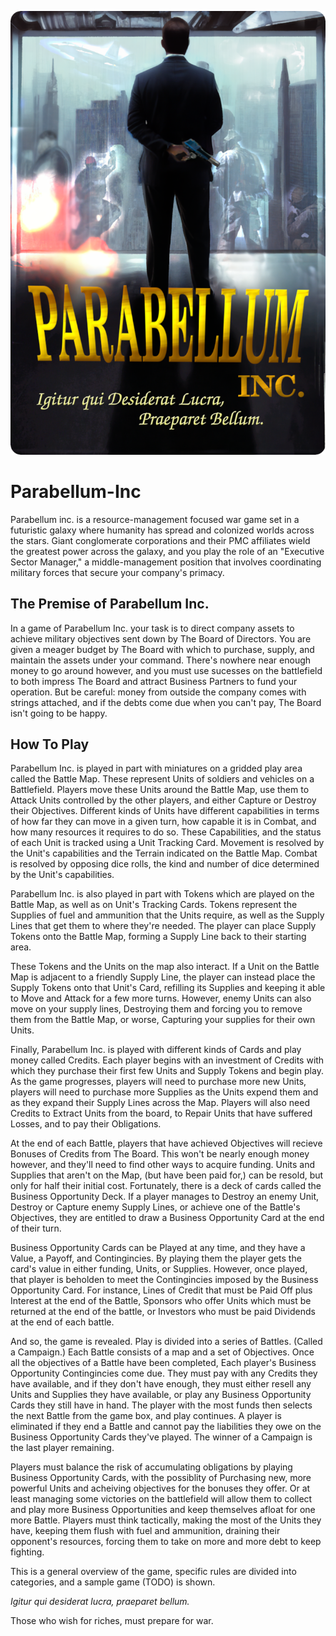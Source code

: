 ![Parabellum Splash Page](ImageAssets/PBCoverCardBack.png "Parabellum Inc.")

# Parabellum-Inc
Parabellum inc. is a resource-management focused war game set in a futuristic galaxy where humanity has spread and colonized worlds across the stars. Giant conglomerate corporations and their PMC affiliates wield the greatest power across the galaxy, and you play the role of an "Executive Sector Manager," a middle-management position that involves coordinating military forces that secure your company's primacy.

## The Premise of Parabellum Inc.

In a game of Parabellum Inc. your task is to direct company assets to achieve military objectives sent down by The Board of Directors.  You are given a meager budget by The Board with which to purchase, supply, and maintain the assets under your command.  There's nowhere near enough money to go around however, and you must use sucesses on the battlefield to both impress The Board and attract Business Partners to fund your operation.  But be careful: money from outside the company comes with strings attached, and if the debts come due when you can't pay, The Board isn't going to be happy.

## How To Play

Parabellum Inc. is played in part with miniatures on a gridded play area called the Battle Map. These represent Units of soldiers and vehicles on a Battlefield. Players move these Units around the Battle Map, use them to Attack Units controlled by the other players, and either Capture or Destroy their Objectives.  Different kinds of Units have different capabilities in terms of how far they can move in a given turn, how capable it is in Combat, and how many resources it requires to do so.  These Capabilities, and the status of each Unit is tracked using a Unit Tracking Card.  Movement is resolved by the Unit's capabilities and the Terrain indicated on the Battle Map.  Combat is resolved by opposing dice rolls, the kind and number of dice determined by the Unit's capabilities.  

Parabellum Inc. is also played in part with Tokens which are played on the Battle Map, as well as on Unit's Tracking Cards.  Tokens represent the Supplies of fuel and ammunition that the Units require, as well as the Supply Lines that get them to where they're needed. The player can place Supply Tokens onto the Battle Map, forming a Supply Line back to their starting area.  

These Tokens and the Units on the map also interact. If a Unit on the Battle Map is adjacent to a friendly Supply Line, the player can instead place the Supply Tokens onto that Unit's Card, refilling its Supplies and keeping it able to Move and Attack for a few more turns.  However, enemy Units can also move on your supply lines, Destroying them and forcing you to remove them from the Battle Map, or worse, Capturing your supplies for their own Units.

Finally, Parabellum Inc. is played with different kinds of Cards and play money called Credits.  Each player begins with an investment of Credits with which they purchase their first few Units and Supply Tokens and begin play.  As the game progresses, players will need to purchase more new Units, players will need to purchase more Supplies as the Units expend them and as they expand their Supply Lines across the Map.  Players will also need Credits to Extract Units from the board, to Repair Units that have suffered Losses, and to pay their Obligations.

At the end of each Battle, players that have achieved Objectives will recieve Bonuses of Credits from The Board.  This won't be nearly enough money however, and they'll need to find other ways to acquire funding.  Units and Supplies that aren't on the Map, (but have been paid for,) can be resold, but only for half their initial cost. Fortunately, there is a deck of cards called the Business Opportunity Deck.  If a player manages to Destroy an enemy Unit, Destroy or Capture enemy Supply Lines, or achieve one of the Battle's Objectives, they are entitled to draw a Business Opportunity Card at the end of their turn.  

Business Opportunity Cards can be Played at any time, and they have a Value, a Payoff, and Contingincies.  By playing them the player gets the card's value in either funding, Units, or Supplies.  However, once played, that player is beholden to meet the Contingincies imposed by the Business Opportunity Card.  For instance, Lines of Credit that must be Paid Off plus Interest at the end of the Battle, Sponsors who offer Units which must be returned at the end of the battle, or Investors who must be paid Dividends at the end of each battle.

And so, the game is revealed.  Play is divided into a series of Battles. (Called a Campaign.)  Each Battle consists of a map and a set of Objectives.  Once all the objectives of a Battle have been completed, Each player's Business Opportunity Contingincies come due.  They must pay with any Credits they have available, and if they don't have enough, they must either resell any Units and Supplies they have available, or play any Business Opportunity Cards they still have in hand.  The player with the most funds then selects the next Battle from the game box, and play continues.  A player is eliminated if they end a Battle and cannot pay the liabilities they owe on the Business Opportunity Cards they've played. The winner of a Campaign is the last player remaining.

Players must balance the risk of accumulating obligations by playing Business Opportunity Cards, with the possiblity of Purchasing new, more powerful Units and acheiving objectives for the bonuses they offer.  Or at least managing some victories on the battlefield will allow them to collect and play more Business Opportunities and keep themselves afloat for one more Battle.  Players must think tactically, making the most of the Units they have, keeping them flush with fuel and ammunition, draining their opponent's resources, forcing them to take on more and more debt to keep fighting.  

This is a general overview of the game, specific rules are divided into categories, and a sample game (TODO) is shown.

*Igitur qui desiderat lucra, praeparet bellum.*

Those who wish for riches, must prepare for war.
